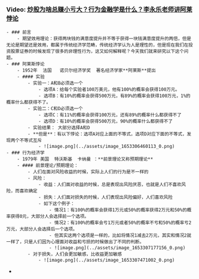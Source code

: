 ### **Video:**   [炒股为啥总赚小亏大？行为金融学是什么？李永乐老师讲阿莱悖论](https://www.ixigua.com/6621424191474237966?logTag=a081c2bffc09604d6630)
	- ### 前言
		- 期望效用理论：获得两块钱的满意度提升并不等于获得一块钱满意度提升的两倍，但是无论是期望还是效用，都属于传统经济学范畴，传统经济学认为人是理性的，但是现在我们在投资股票证券的时候发现了很多的非理性行为，这又如何解释呢？今天我们就来研究以下这个问题。
	- ### 阿莱斯悖论
		- 1952年  法国   诺贝尔经济学奖  著名经济学家**阿莱斯**提出
		- #### 实验
			- 实验一：A和B必须选一个
				- 选项A：给每个实验者100万美元，他有100%的概率会获得100万元。
				- 选项B：有10%的概率会获得500万元，有89%的概率会获得100万元，1%的概率什么都获得不了。
			- 实验二：C和D必须选一个
				- 选项C：有11%的概率会获得100万元，还有89%的概率什么都获得不了
				- 选项D：有10%的概率会获得500万元，90%的概率什么都获得不了
			- 实验结果： 大部分选择A和D
			- **但是**：有以下悖论：选项A对应上面的不等式，选项D对应下面的不等式，发现两个不等式互斥
				- ![image.png](../assets/image_1653306460113_0.png)
	- ### 行为经济学
		- 1979年 美国  特沃斯基  卡纳曼 ：**前景理论又称预期理论**
		- #### 前景理论/预期理论：
			- 人们在面对风险收益的时候，实际上人们的行为是不一样的
			- 风险：
				- 收益：人们面对收益的时候，总是表现出风险厌恶，也就是人们不喜欢风险，而喜欢确定
				- 损失：人们面对损失的时候，人们表现出风险偏好，人们喜欢风险
				- 如下这个例子：
					- 情况1：有100%的概率会获得1万元或50%的概率获得2万元和50%的概率获得0元，大部分人会选择前一个选项。
					- 情况2：有100%的概率会亏1万元或者50%的概率不亏和50%的概率亏2万元，大部分人会选择后一个选项。
					- 但其实这两个选项是一样的，比如将情况1减去2万元，其实和情况2就一样了，只是人们因为心理面对收益和亏损的时候做出了不同的判断。
					- ![image.png](../assets/image_1653307177156_0.png)
			- 对于损失，人们会更加敏感，比收益更加敏感
				- ![image.png](../assets/image_1653307471002_0.png)
-